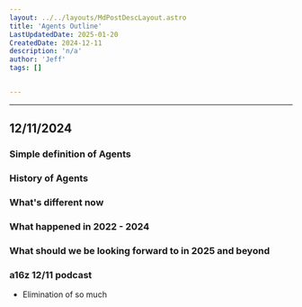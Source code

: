 ```yaml
---
layout: ../../layouts/MdPostDescLayout.astro
title: 'Agents Outline'
LastUpdatedDate: 2025-01-20
CreatedDate: 2024-12-11
description: 'n/a'
author: 'Jeff'
tags: []


---
```

***

## 12/11/2024

### Simple definition of Agents
### History of Agents
### What's different now
### What happened in 2022 - 2024
### What should we be looking forward to in 2025 and beyond
### a16z 12/11 podcast
* Elimination of so much
